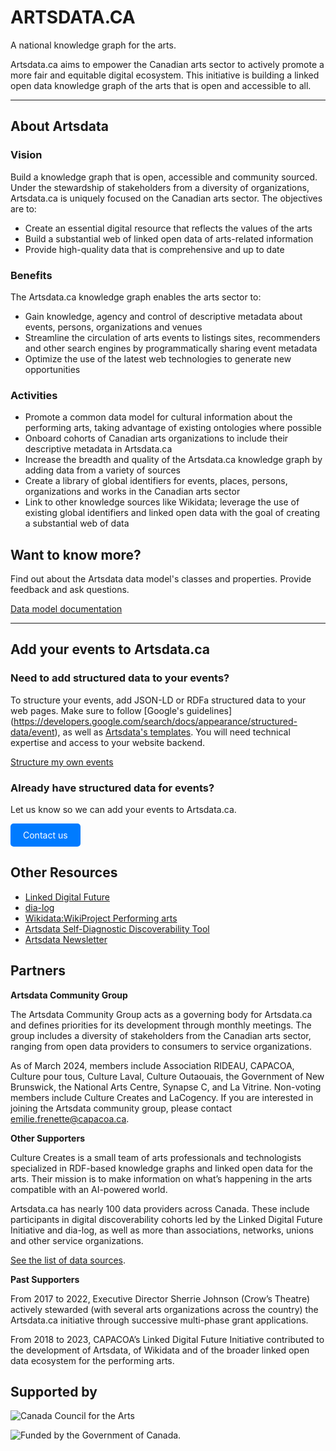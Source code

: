 

# ARTSDATA.CA

A national knowledge graph for the arts.

Artsdata.ca aims to empower the Canadian arts sector to actively promote a more fair and equitable digital ecosystem. This initiative is building a linked open data knowledge graph of the arts that is open and accessible to all.

---

## About Artsdata

### Vision

Build a knowledge graph that is open, accessible and community sourced. Under the stewardship of stakeholders from a diversity of organizations, Artsdata.ca is uniquely focused on the Canadian arts sector. The objectives are to:

- Create an essential digital resource that reflects the values of the arts
- Build a substantial web of linked open data of arts-related information
- Provide high-quality data that is comprehensive and up to date

### Benefits

The Artsdata.ca knowledge graph enables the arts sector to:

- Gain knowledge, agency and control of descriptive metadata about events, persons, organizations and venues
- Streamline the circulation of arts events to listings sites, recommenders and other search engines by programmatically sharing event metadata
- Optimize the use of the latest web technologies to generate new opportunities

### Activities

- Promote a common data model for cultural information about the performing arts, taking advantage of existing ontologies where possible
- Onboard cohorts of Canadian arts organizations to include their descriptive metadata in Artsdata.ca
- Increase the breadth and quality of the Artsdata.ca knowledge graph by adding data from a variety of sources
- Create a library of global identifiers for events, places, persons, organizations and works in the Canadian arts sector
- Link to other knowledge sources like Wikidata; leverage the use of existing global identifiers and linked open data with the goal of creating a substantial web of data

## Want to know more?

Find out about the Artsdata data model's classes and properties. Provide feedback and ask questions. 

[Data model documentation](https://culturecreates.github.io/artsdata-data-model/)

---

## Add your events to Artsdata.ca

### Need to add structured data to your events?

To structure your events, add JSON-LD or RDFa structured data to your web pages. Make sure to follow [Google's guidelines] (https://developers.google.com/search/docs/appearance/structured-data/event), as well as [Artsdata's templates](https://culturecreates.github.io/artsdata-data-model/gabarits-jsonld/README.html). You will need technical expertise and access to your website backend. 

[Structure my own events](https://culturecreates.github.io/artsdata-data-model/gabarits-jsonld/README.html)

### Already have structured data for events?

Let us know so we can add your events to Artsdata.ca.

<!-- HTML button-like link -->
<a href="mailto:support@culturecreates.com?subject=Artsdata.ca%20participation&body=My%20website%20has%20structured%20data.%20Please%20add%20it%20to%20artsdata.ca." style="display: inline-block; padding: 10px 20px; color: white; background-color: #007BFF; text-decoration: none; border-radius: 5px;">Contact us</a>

## Other Resources

- [Linked Digital Future](https://linkeddigitalfuture.ca/)
- [dia-log](https://dia-log.ca)
- [Wikidata:WikiProject Performing arts](https://www.wikidata.org/wiki/Wikidata:WikiProject_Performing_arts)
- [Artsdata Self-Diagnostic Discoverability Tool](https://form.jotform.com/230306144694049)
- [Artsdata Newsletter](https://mailchi.mp/53ff7a0a3ef0/stay-in-the-loop-restez-au-courant)

## Partners

**Artsdata Community Group**

The Artsdata Community Group acts as a governing body for Artsdata.ca and defines priorities for its development through monthly meetings. The group includes a diversity of stakeholders from the Canadian arts sector, ranging from open data providers to consumers to service organizations.

As of March 2024, members include Association RIDEAU, CAPACOA, Culture pour tous, Culture Laval, Culture Outaouais, the Government of New Brunswick, the National Arts Centre, Synapse C, and La Vitrine. Non-voting members include Culture Creates and LaCogency. If you are interested in joining the Artsdata community group, please contact emilie.frenette@capacoa.ca.

**Other Supporters**

Culture Creates is a small team of arts professionals and technologists specialized in RDF-based knowledge graphs and linked open data for the arts. Their mission is to make information on what’s happening in the arts compatible with an AI-powered world.

Artsdata.ca has nearly 100 data providers across Canada. These include participants in digital discoverability cohorts led by the Linked Digital Future Initiative and dia-log, as well as more than associations, networks, unions and other service organizations. 

[See the list of data sources](https://kg.artsdata.ca/query/show?sparql=feeds_all&title=Data+Feeds).

**Past Supporters**

From 2017 to 2022, Executive Director Sherrie Johnson (Crow’s Theatre) actively stewarded (with several arts organizations across the country) the Artsdata.ca initiative through successive multi-phase grant applications.

From 2018 to 2023, CAPACOA’s Linked Digital Future Initiative contributed to the development of Artsdata, of Wikidata and of the broader linked open data ecosystem for the performing arts.

## Supported by

![Canada Council for the Arts](https://canadacouncil.ca/-/media/Images/CCA/Design_Elements/Logos/CCFA-logo-full-en.svg?la=en&hash=F297C9D9740B613B144255DF6A5FDE48869615EC)

![Funded by the Government of Canada.](images/2li_FrEn_Wordmark_C_small.png)

